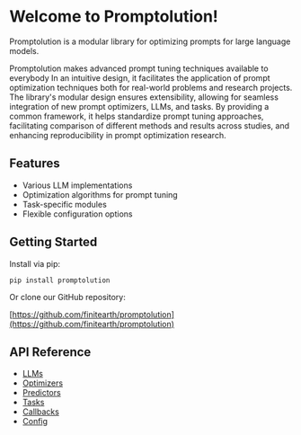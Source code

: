 # Welcome to Promptolution!

Promptolution is a modular library for optimizing prompts for large language models.

Promptolution makes advanced prompt tuning techniques available to everybody In an intuitive design, it facilitates the application of prompt optimization techniques both for real-world problems and research projects. The library's modular design ensures extensibility, allowing for seamless integration of new prompt optimizers, LLMs, and tasks. By providing a common framework, it helps standardize prompt tuning approaches, facilitating comparison of different methods and results across studies, and enhancing reproducibility in prompt optimization research.

## Features

- Various LLM implementations
- Optimization algorithms for prompt tuning
- Task-specific modules
- Flexible configuration options

## Getting Started

Install via pip:

```
pip install promptolution
```

Or clone our GitHub repository:

[https://github.com/finitearth/promptolution](https://github.com/finitearth/promptolution)

## API Reference

- [LLMs](api/llms.md)
- [Optimizers](api/optimizers.md)
- [Predictors](api/predictors.md)
- [Tasks](api/tasks.md)
- [Callbacks](api/callbacks.md)
- [Config](api/config.md)
